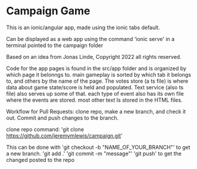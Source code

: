 # Campaign Game

This is an ionic/angular app, made using the ionic tabs default.  

Can be displayed as a web app using the command 'ionic serve' in a terminal pointed to the campaign folder

Based on an idea from Jonas Linde, Copyright 2022 all rights reserved.

Code for the app pages is found in the src/app folder and is organized by which page it belonngs to. main gameplay is sorted by which tab it belongs to, and others by the name of the page. The votes store (a ts file) is where data about game state/score is held and populated. Text service (also ts file) also serves up some of that. each type of event also has its own file where the events are stored. most other text Is stored in the HTML files. 


Workflow for Pull Requests: clone repo, make a new branch, and check it out. Commit and push changes to the branch. 

clone repo command: 'git clone https://github.com/jeremymlewis/campaign.git'

This can be done with 'git checkout -b "NAME_OF_YOUR_BRANCH"' to get a new branch. 'git add .' 'git commit -m "message"' 'git push' to get the changed posted to the repo